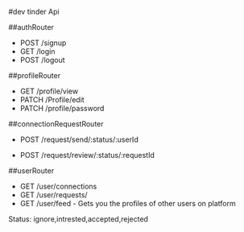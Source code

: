 #dev tinder Api

##authRouter
- POST /signup
- GET /login 
- POST /logout

##profileRouter
- GET /profile/view 
- PATCH /Profile/edit
- PATCH /profile/password

##connectionRequestRouter
<!-- - POST /request/send/intrested/:userId
- POST /request/send/ignore/:userId -->

- POST /request/send/:status/:userId

<!-- - POST /request/review/accepted/:requestId
- POST /request/review/rejected/:requestId -->

- POST /request/review/:status/:requestId

##userRouter
- GET /user/connections
- GET /user/requests/
- GET /user/feed - Gets you the profiles of other users on platform

Status: ignore,intrested,accepted,rejected